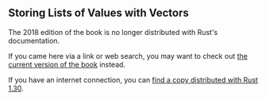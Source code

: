 ## Storing Lists of Values with Vectors

The 2018 edition of the book is no longer distributed with Rust's documentation.

If you came here via a link or web search, you may want to check out [the current version of the book](../ch08-01-vectors.html) instead.

If you have an internet connection, you can [find a copy distributed with Rust 1.30](https://doc.rust-lang.org/1.30.0/book/2018-edition/ch08-01-vectors.html).